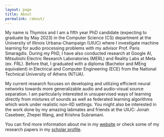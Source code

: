 ```yaml
---
layout: page
title: About
permalink: /about/
---
```


My name is Thymios and I am a fifth year PhD candidate (expecting to graduate by May 2023) in the Computer Science (CS) department at the University of Illinois Urbana-Champaign (UIUC) where I investigate machine learning for audio processing problems with my advisor Prof. Paris Smaragdis. During my PhD, I have also conducted research at Google AI, Mitsubishi Electric Research Laboratories (MERL) and Reality Labs at Meta (ex. FRL). Before that, I graduated with a diploma (Bachelor and MEng equivalent) in Electrical and Computer Engineering (ECE) from the National Technical University of Athens (NTUA).

My current research focuses on developing and utilizing efficient neural networks towards more generalizable audio and audio-visual source separation. I am particularly interested in unsupervised ways of learning directly from mixtures of sounds as well as federated learning algorithms which work under realistic non-IID settings. You might also be interested in the work done by my amazing labmates and friends at the UIUC: Jonah Casebeer, Zhepei Wang, and Krishna Subramani.

You can find more information about me in my [website](www.etzinis.com)
or check some of my research papers in my 
[scholar profile](https://scholar.google.gr/citations?user=IuKsc4IAAAAJ&hl=en&oi=ao).
